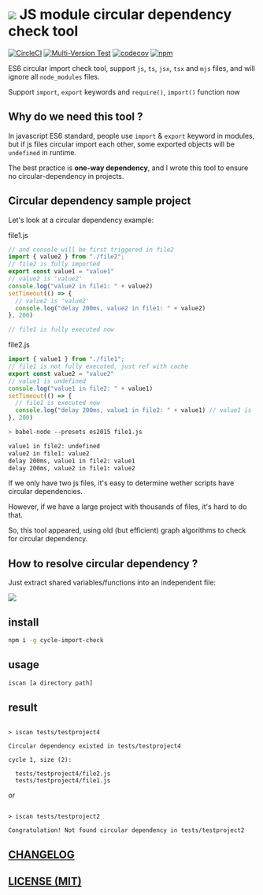 # ![](https://res.cloudinary.com/digf90pwi/image/upload/c_scale,w_68/v1529163036/cycle_bscatc.png) JS module circular dependency check tool

[![CircleCI](https://circleci.com/gh/Soontao/cycle-import-check.svg?style=shield)](https://circleci.com/gh/Soontao/cycle-import-check)
[![Multi-Version Test](https://github.com/Soontao/cycle-import-check/workflows/Multi-Version%20Test/badge.svg)](https://github.com/Soontao/cycle-import-check/actions?query=workflow%3A%22Multi-Version+Test%22)
[![codecov](https://codecov.io/gh/Soontao/cycle-import-check/branch/master/graph/badge.svg)](https://codecov.io/gh/Soontao/cycle-import-check)
[![npm](https://img.shields.io/npm/v/cycle-import-check)](https://www.npmjs.com/package/cycle-import-check)

ES6 circular import check tool, support `js`, `ts`, `jsx`, `tsx` and `mjs` files, and will ignore all `node_modules` files.

Support `import`, `export` keywords and `require()`, `import()` function now

## Why do we need this tool ?

In javascript ES6 standard, people use `import` & `export` keyword in modules, but if js files circular import each other, some exported objects will be `undefined` in runtime.

The best practice is **one-way dependency**, and I wrote this tool to ensure no circular-dependency in projects.

## Circular dependency sample project

Let's look at a circular dependency example: 

file1.js

```javascript
// and console will be first triggered in file2
import { value2 } from "./file2"; 
// file2 is fully imported
export const value1 = "value1"
// value2 is 'value2'
console.log("value2 in file1: " + value2) 
setTimeout(() => {
  // value2 is 'value2'
  console.log("delay 200ms, value2 in file1: " + value2)
}, 200)

// file1 is fully executed now
```

file2.js

```javascript
import { value1 } from "./file1"; 
// file1 is not fully executed, just ref with cache
export const value2 = "value2"  
// value1 is undefined
console.log("value1 in file2: " + value1) 
setTimeout(() => {
  // file1 is executed now
  console.log("delay 200ms, value1 in file2: " + value1) // value1 is 'value1'
}, 200)

```

```bash
> babel-node --presets es2015 file1.js

value1 in file2: undefined
value2 in file1: value2
delay 200ms, value1 in file2: value1
delay 200ms, value2 in file1: value2

```

If we only have two js files, it's easy to determine wether scripts have circular dependencies.

However, if we have a large project with thousands of files, it's hard to do that.

So, this tool appeared, using old (but efficient) graph algorithms to check for circular dependency.

## How to resolve circular dependency ?

Just extract shared variables/functions into an independent file: 

![](https://res.cloudinary.com/digf90pwi/image/upload/v1582207712/cycle-import-check_ljrcxg.png)

## install

```bash
npm i -g cycle-import-check
```

## usage

```bash
iscan [a directory path]
```

## result

```text

> iscan tests/testproject4

Circular dependency existed in tests/testproject4

cycle 1, size (2):

  tests/testproject4/file2.js
  tests/testproject4/file1.js

```

or

```text

> iscan tests/testproject2

Congratulation! Not found circular dependency in tests/testproject2

```

## [CHANGELOG](./CHANGELOG.md)

## [LICENSE (MIT)](./LICENSE)
